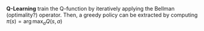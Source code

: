 **Q-Learning** train the Q-function by iteratively applying the Bellman (optimality?) operator. Then, a greedy policy can be extracted by computing $\pi(s) = \arg\max_a Q(s,a)$